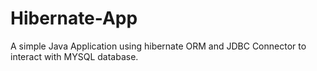 # Hibernate-App

A simple Java Application using hibernate ORM and JDBC Connector to interact with MYSQL database.

